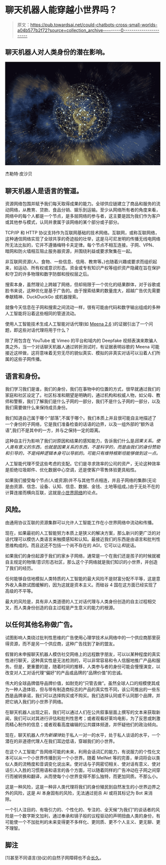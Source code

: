 # 聊天机器人能穿越小世界吗？

> 原文：<https://pub.towardsai.net/could-chatbots-cross-small-worlds-a04b577b2f72?source=collection_archive---------0----------------------->

## 聊天机器人对人类身份的潜在影响。

![](img/7f8feae91cf9f3928bfd81e61a8630db.png)

杰勒特·皮沙贝

## 聊天机器人是语言的管道。

资源网络包围并赋予我们每天取得成果的能力。全球供应链建立了商品和服务的流动网络，从教育、贷款、食品分销、娱乐到运输。至少从网络所有者的角度来看，网络中的每个人都是一个节点，是多层网络的参与者，这主要是因为我们作为客户或其他参与模式，认同并隶属于该网络的某个部分或子部分。

TCP/IP 和 HTTP 协议支持作为互联网基础的技术网络。互联网，或称互联网络，这种通信网络实现了全球共享的奇迹般的壮举，这是马可尼发明的传播无线电网络所无法比拟的，它并不遵循梅特卡夫定律。每个节点不相互连接。子网、VPN、暗网和防火墙相互阻止服务器资源，并围绕利益或要求聚集在一起。

非互联网资源(人、食物、一些信息、信用、教育等。)也随着兴趣或要求而组织起来，如运动、所有权或意识形态。资金或专有知识产权等组织资产隐藏在旨在保护和守卫的许多物理和数字防御和授权层之后。

搜索本身，虽然理论上跨越了网络，但却局限于一个优化的结果群体，对于谷歌或脸书来说，这种优化是基于广告的。由于搜索结果的数量庞大，超越广告优先需要奉献精神、DuckDuckGo 或机器搜索。

就像今天信息在子网和搜索之间流动一样，很有可能由代码和数字输出组成的多种人工智能将沿着这些相同的管道流动。

使用人工智能技术生成人工智能对话代理(如 [Meena 2.6](https://ai.googleblog.com/2020/01/towards-conversational-agent-that-can.html) )的证据引出了一个问题，即这些对话代理将用于什么？

除了用包含在 YouTube 或 Vimeo 的平台和域内的 Deepfake 视频表演来欺骗人类之外，当一个对话聊天机器人通过转折测试时，有证据表明谷歌的 Meena 可能接近这样做，这将意味着无穷无尽的貌似真实、模拟的非真实对话可以沿着人们所属的这些子网传播。

## 语言和身份。

我们学习我们是谁，我们的身份，我们在事物中的位置的方式，很早就通过我们的家庭和社区设定了。社区标准和期望是明确的，通过机构和权威人物，如父母、教师和警察，我们了解我们是什么子网的一部分，我们不是什么子网的一部分，以及我们需要做什么来保持成员身份。

我们知道自己属于哪个“部落”,不属于哪个。我们本质上并且很可能自主地描述了一个身份的子网络，它是我们准备检查的话语的边界，以及一组外部的“额外话语”,我们不是其中的一方，并与之保持一定的距离。

这种自主行为影响了我们对原因和结果的感知能力，告诉我们什么是*因果关系。使人类有意义的东西，也就是因果关系的东西，不是科学的，而是由我们的身份赞助和引导的，不是纯粹逻辑本身可以导航的。可能只有维特根斯坦能够做到这一点。*

人工智能代理不受这些考虑的支配。它们是寻求效率的公司的资产，无论这种效率是拒绝垃圾邮件、优化数据中心空调，还是使客户零售体验更具粘性。

如果我们接受每个节点(人或资源)并不与其他节点相连，并且子网络的集群(无论是由资源、信念、设备、认知、信息、数据、金钱、土地等组成。)由于无处不在的计算连接而横向互联，这就是[小世界网络](https://en.wikipedia.org/wiki/Small-world_network)的论点。

## 风险。

由通用协议互联的资源集群可以允许人工智能工作在小世界网络中流动和传播。

现在，如果最初的人工智能努力本质上是狭义的解决方案，那么新兴的更广泛的对话代理可以模仿人类语言来触摸感知和认知。最接近我们的东西是由语言和批判性思维构成的。而且这还不包括一个尚不存在的 AGI，它可以让*和*说话。

如果我们的身份起源于我们的家乡子网络，通常是一个在我们还是孩子的时候就被自主规定的物理/意识形态社区，那么这个子网络就是我们知识的小世界，并创造了我们的经历。

任何能够自信地模拟人类特质的人工智能的最大风险不是财富分配不平等，这是意外收入条款试图缓解的，因为这就是资本主义。而硅谷 4 国在这方面已经实现了高级的不平等。

最大的风险是，具有非人类道德的人工对话代理与人类身份创造的自主过程相交叉，而人类身份创造的自主过程是产生意义的能力的根源。

## 以任何其他名称做广告。

试图影响人类绕过批判性思维的广告使用心理学技术从网络中的一个供应商那里获得资源，而不是另一个供应商，这种广告找到了新的盟友。

假冒的未申报聊天机器人模仿社交网络上的远程数字朋友，可以以某种程度的真实性进行聊天，这种真实性是无法检测的，可以非常容易和令人信服地推广产品和服务。但是，更重要的是，随着时间的推移，人类参与者的身份可能会慢慢演变，以改变对人工对话代理“偏好”的产品或品牌的“品牌价值”的忠诚。

伟大的全球品牌倡导品牌价值，如耐克的“只管去做”。虽然全球人口的规模使其成为一种人造体验，但与带有制造商标志的产品的真实性不同，该公司推出的一些东西是品牌承诺，我们可以选择购买或不购买。我们选择认同或不认同那个品牌，并把它纳入我们的小世界子网络。

在聊天机器人出现之前，我们可以通过人们在公共叙事层面上撰写的文本来获取新闻，我们可以对其进行评估和批判性思考；或者观看好莱坞电影，为了反思或刺激而精心制作的信息；或者观看高度编辑的公共媒体频道，并怀疑他们的政治倾向。

现在，聊天机器人*作为新媒体*处于私人一对一的水平，处于私人谈话的水平，一个潜在的非道德代理人在我们耳边低语，穿越我们的小世界。

在这个人工智能广告网络可能的未来，利用会话词汇的能力，有说服力的个性化文本可以从一个小世界传播到另一个小世界。随着 MelNet 等的完善，单词将会以类似人类的流畅度和音调变化说出来。使对话与子网密切相关、使对话有意义、使对话引人入胜的习惯用语和语言的各个方面，可以随着同样的广告冲动在子网之间穿行而被转换和翻译，从而使每个小世界变得不那么独特，而更加同质。不那么小。

这是一种风险，这是一种非人类代理将我们的身份殖民到自然发生的小世界边界之外的风险，这是 AI 本身固有的风险，无法通过扼杀 AI 或将其标记为 Bot 来消除。

一个引人注目的、有吸引力的、个性化的、专注的、全天候“为我们”的谈话者的风险是一个数字斯文加利，通过奉承和镜子般的议程驱动的声明扭曲人类的身份，有可能使一个不加批判的未来变得更不多样化、更同质、更不个人主义、更无聊、更不理智。

## **脚注**

[1]甚至不同语言(协议)的自然子网障碍也不会[长久](https://www.zdnet.com/article/google-ai-helps-google-translate-offer-these-new-languages-spoken-by-millions/#ftag=CAD-03-10abf5f)。